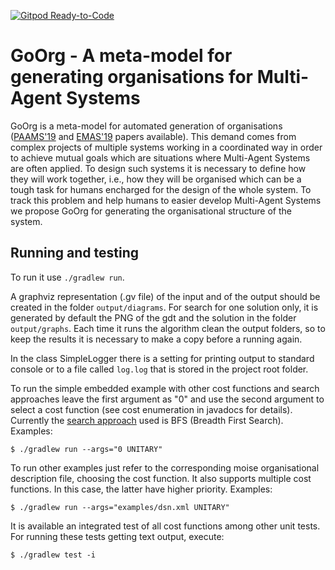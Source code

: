 [![Gitpod Ready-to-Code](https://img.shields.io/badge/Gitpod-Ready--to--Code-blue?logo=gitpod)](https://gitpod.io/#https://github.com/cleberjamaral/autoOrgDesignProject)

# GoOrg - A meta-model for generating organisations for Multi-Agent Systems

GoOrg is a meta-model for automated generation of organisations ([PAAMS'19](https://link.springer.com/chapter/10.1007/978-3-030-24299-2_28) and [EMAS'19](http://cgi.csc.liv.ac.uk/~lad/emas2019/accepted/EMAS2019_paper_5.pdf) papers available). This demand comes from complex projects of multiple systems working in a coordinated way in order to achieve mutual goals which are situations where Multi-Agent Systems are often applied. To design such systems it is necessary to define how they will work together, i.e., how they will be organised which can be a tough task for humans encharged for the design of the whole system. To track this problem and help humans to easier develop Multi-Agent Systems we propose GoOrg for generating the organisational structure of the system.

## Running and testing

To run it use `./gradlew run`.

A graphviz representation (.gv file) of the input and of the output should be created in the folder `output/diagrams`. For search for one solution only, it is generated by default the PNG of the gdt and the solution in the folder `output/graphs`. Each time it runs the algorithm clean the output folders, so to keep the results it is necessary to make a copy before a running again.

In the class SimpleLogger there is a setting for printing output to standard console or to a file called `log.log` that is stored in the project root folder.

To run the simple embedded example with other cost functions and search approaches leave the first argument as "0" and use the second argument to select a cost function (see cost enumeration in javadocs for details). Currently the [search approach](#Search-approaches) used is BFS (Breadth First Search). Examples:

```
$ ./gradlew run --args="0 UNITARY"
```

To run other examples just refer to the corresponding moise organisational description file, choosing the cost function. It also supports multiple cost functions. In this case, the latter have higher priority. Examples:

```
$ ./gradlew run --args="examples/dsn.xml UNITARY"
```

It is available an integrated test of all cost functions among other unit tests. For running these tests getting text output, execute:

```
$ ./gradlew test -i
```

